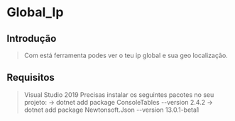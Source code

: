 # Global_Ip

## Introdução

> Com está ferramenta podes ver o teu ip global e sua geo localização.

## Requisitos
> Visual Studio 2019
> Precisas instalar os seguintes pacotes no seu projeto:
-> dotnet add package ConsoleTables --version 2.4.2
-> dotnet add package Newtonsoft.Json --version 13.0.1-beta1
